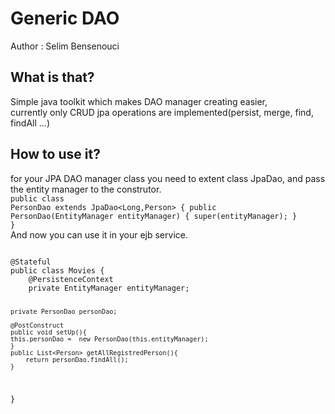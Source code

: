 Generic DAO
=============

Author : Selim Bensenouci

What is that?
--------------

Simple java toolkit which makes DAO manager creating easier,<br/>
currently only CRUD jpa operations are implemented(persist, merge, find, findAll ...)

How to use it?
--------------

for your JPA DAO manager class you need to extent class JpaDao, and pass the entity manager to the construtor.
<br/>
<code>public class PersonDao extends JpaDao<Long,Person> {
public PersonDao(EntityManager entityManager) {
        super(entityManager);
    }
}</code> 
<br/>
And now you can use it in your ejb service.
<br/>

<code>
@Stateful
public class Movies {
    @PersistenceContext
    private EntityManager entityManager;
    
    private PersonDao personDao; 
    
    @PostConstruct
    public void setUp(){
    this.personDao =  new PersonDao(this.entityManager);
    }
    public List<Person> getAllRegistredPerson(){
        return personDao.findAll();
    }

}
</code> 
<br/>


